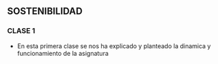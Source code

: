 ## SOSTENIBILIDAD
### CLASE 1
- En esta primera clase se nos ha explicado y planteado la dinamica y funcionamiento de la asignatura